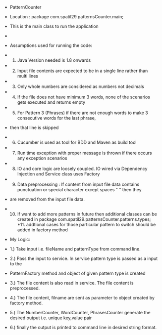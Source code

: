 

* PatternCounter
* Location : package com.spatil29.patternsCounter.main;
* This is the main class to run the application
*
* Assumptions used for running the code:
* 1. Java Version needed is 1.8 onwards
* 2. Input file contents are expected to be in a single line rather than multi lines
* 3. Only whole numbers are considered as numbers not decimals
* 4. If the file does not have minimum 3 words, none of the scenarios gets executed and returns empty
* 5. For Pattern 3 (Phrases) if there are not enough words to make 3 consecutive words for the last phrase,
* then that line is skipped
* 6. Cucumber is used as tool for BDD and Maven as build tool
* 7. Run time exception with proper message is thrown if there occurs any exception scenarios
* 8. IO and core logic are loosely coupled. IO wired via Dependency Injection and Service class uses Factory
* 9. Data preprocessing : If content from input file data contains punctuation or special character except spaces " " then they
* are removed from the input file data.
* 10. If want to add more patterns in future then additional classes can be created in package com.spatil29.patternsCounter.patterns.types;
*11. addtional cases  for those particular pattern to switch   should be added in factory method



* My Logic:
* 1.) Take input i.e. fileName and patternType  from command line.
* 2.) Pass the input to service. In service pattern type is passed as a input to the
* PatternFactory method and object of given pattern type is created
* 3.) The file content is also read in service. The file content is preprocessed.
* 4.) The file content, filname are sent as parameter to object created by factory method.
* 5.) The NumberCounter, WordCounter, PhrasesCounter generate the desired output i.e. unique key,value pair
* 6.) finally the output is printed to command line in desired string format.
